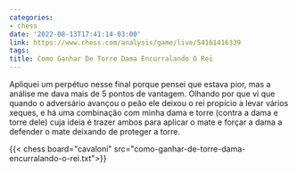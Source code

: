 ```yaml
---
categories:
- chess
date: '2022-08-13T17:41:14-03:00'
link: https://www.chess.com/analysis/game/live/54161416339
tags:
title: Como Ganhar De Torre Dama Encurralando O Rei
---
```


Apliquei um perpétuo nesse final porque pensei que estava pior, mas a análise me dava mais de 5 pontos de vantagem. Olhando por que vi que quando o adversário avançou o peão ele deixou o rei propício a levar vários xeques, e há uma combinação com minha dama e torre (contra a dama e torre dele) cuja ideia é trazer ambos para aplicar o mate e forçar a dama a defender o mate deixando de proteger a torre.

{{< chess board="cavaloni" src="como-ganhar-de-torre-dama-encurralando-o-rei.txt">}}
